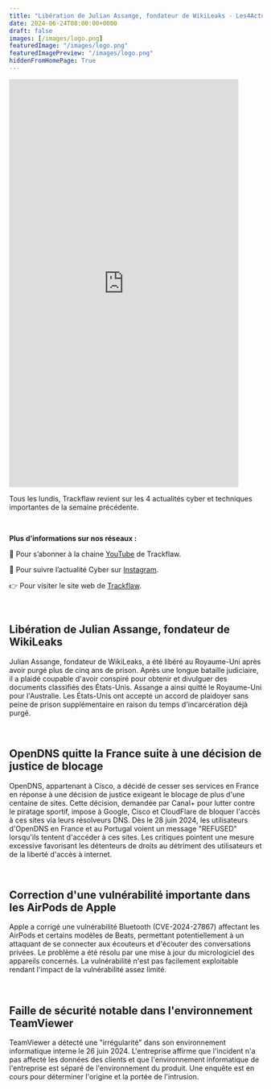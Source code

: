 ```yaml
---
title: "Libération de Julian Assange, fondateur de WikiLeaks - Les4ActusCyber : semaine du 24 juin"
date: 2024-06-24T08:00:00+0000
draft: false
images: [/images/logo.png]
featuredImage: "/images/logo.png"
featuredImagePreview: "/images/logo.png"
hiddenFromHomePage: True
---
```

    
<div class="flex-container">
   <div class="flex-items">
   <iframe width="456" height="811" src="https://www.youtube.com/embed/e3I3FBbFJ7Q" title="Libération de Julian Assange, fondateur de WikiLeaks - #Les4ActusCyber : semaine du 24 juin" frameborder="0" allow="accelerometer; autoplay; clipboard-write; encrypted-media; gyroscope; picture-in-picture; web-share" allowfullscreen></iframe>
   </div>

   <div class="flex-items">
      <p>Tous les lundis, Trackflaw revient sur les 4 actualités cyber et techniques importantes de la semaine précédente.</p>
      <br>
      <p><strong>Plus d’informations sur nos réseaux :</strong></p>
      <p>🔴 Pour s’abonner à la chaine <a href="https://www.youtube.com/@trackflaw" target="_blank" rel="noopener noreffer ">YouTube</a> de Trackflaw.</p>
      <p>📸 Pour suivre l’actualité Cyber sur <a href="https://www.instagram.com/trackflaw/" target="_blank" rel="noopener noreffer ">Instagram</a>.</p>
      <p>👉 Pour visiter le site web de <a href="https://trackflaw.com" target="_blank" rel="noopener noreffer ">Trackflaw</a>.</p>
   </div>
</div>

    
<br>

## Libération de Julian Assange, fondateur de WikiLeaks

Julian Assange, fondateur de WikiLeaks, a été libéré au Royaume-Uni après avoir purgé plus de cinq ans de prison. Après une longue bataille judiciaire, il a plaidé coupable d'avoir conspiré pour obtenir et divulguer des documents classifiés des États-Unis.
Assange a ainsi quitté le Royaume-Uni pour l'Australie. Les États-Unis ont accepté un accord de plaidoyer sans peine de prison supplémentaire en raison du temps d'incarcération déjà purgé.


<br>

## OpenDNS quitte la France suite à une décision de justice de blocage

OpenDNS, appartenant à Cisco, a décidé de cesser ses services en France en réponse à une décision de justice exigeant le blocage de plus d'une centaine de sites. Cette décision, demandée par Canal+ pour lutter contre le piratage sportif, impose à Google, Cisco et CloudFlare de bloquer l'accès à ces sites via leurs résolveurs DNS.
Dès le 28 juin 2024, les utilisateurs d'OpenDNS en France et au Portugal voient un message "REFUSED" lorsqu'ils tentent d'accéder à ces sites. Les critiques pointent une mesure excessive favorisant les détenteurs de droits au détriment des utilisateurs et de la liberté d'accès à internet.


<br>

## Correction d'une vulnérabilité importante dans les AirPods de Apple

Apple a corrigé une vulnérabilité Bluetooth (CVE-2024-27867) affectant les AirPods et certains modèles de Beats, permettant potentiellement à un attaquant de se connecter aux écouteurs et d'écouter des conversations privées. Le problème a été résolu par une mise à jour du micrologiciel des appareils concernés.
La vulnérabilité n'est pas facilement exploitable rendant l'impact de la vulnérabilité assez limité.


<br>

## Faille de sécurité notable dans l'environnement TeamViewer

TeamViewer a détecté une "irrégularité" dans son environnement informatique interne le 26 juin 2024. L'entreprise affirme que l'incident n'a pas affecté les données des clients et que l'environnement informatique de l'entreprise est séparé de l'environnement du produit. Une enquête est en cours pour déterminer l'origine et la portée de l'intrusion.


